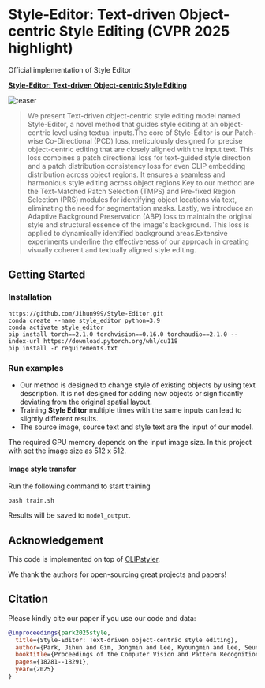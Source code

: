 # Style-Editor: Text-driven Object-centric Style Editing (CVPR 2025 highlight)

Official implementation of Style Editor

[**Style-Editor: Text-driven Object-centric Style Editing**](https://openaccess.thecvf.com/content/CVPR2025/html/Park_Style-Editor_Text-driven_Object-centric_Style_Editing_CVPR_2025_paper.html)  



![teaser](teaser_image.png)


[//]: # (### Abstract)
>We present Text-driven object-centric style editing model named Style-Editor, a novel method that guides style editing at an object-centric level using textual inputs.The core of Style-Editor is our Patch-wise Co-Directional (PCD) loss, meticulously designed for precise object-centric editing that are closely aligned with the input text. This loss combines a patch directional loss for text-guided style direction and a patch distribution consistency loss for even CLIP embedding distribution across object regions. It ensures a seamless and harmonious style editing across object regions.Key to our method are the Text-Matched Patch Selection (TMPS) and Pre-fixed Region Selection (PRS) modules for identifying object locations via text, eliminating the need for segmentation masks. Lastly, we introduce an Adaptive Background Preservation (ABP) loss to maintain the original style and structural essence of the image's background. This loss is applied to dynamically identified background areas.Extensive experiments underline the effectiveness of our approach in creating visually coherent and textually aligned style editing.


## Getting Started
### Installation

```
https://github.com/Jihun999/Style-Editor.git
conda create --name style_editor python=3.9
conda activate style_editor 
pip install torch==2.1.0 torchvision==0.16.0 torchaudio==2.1.0 --index-url https://download.pytorch.org/whl/cu118
pip install -r requirements.txt
```

### Run examples 
* Our method is designed to change style of existing objects by using text description. It is not designed for adding new objects or significantly deviating from the original spatial layout.
* Training **Style Editor** multiple times with the same inputs can lead to slightly different results.
* The source image, source text and style text are the input of our model.

The required GPU memory depends on the input image size.
In this project with set the image size as 512 x 512.

#### Image style transfer
Run the following command to start training
```
bash train.sh
```
Results will be saved to `model_output`. 

## Acknowledgement
This code is implemented on top of [CLIPstyler](https://github.com/cyclomon/CLIPstyler).

We thank the authors for open-sourcing great projects and papers!

## Citation
Please kindly cite our paper if you use our code and data:

```bibtex
@inproceedings{park2025style,
  title={Style-Editor: Text-driven object-centric style editing},
  author={Park, Jihun and Gim, Jongmin and Lee, Kyoungmin and Lee, Seunghun and Im, Sunghoon},
  booktitle={Proceedings of the Computer Vision and Pattern Recognition Conference},
  pages={18281--18291},
  year={2025}
}
```